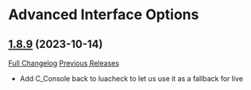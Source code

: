 # Advanced Interface Options

## [1.8.9](https://github.com/Stanzilla/AdvancedInterfaceOptions/tree/1.8.9) (2023-10-14)
[Full Changelog](https://github.com/Stanzilla/AdvancedInterfaceOptions/compare/1.8.8...1.8.9) [Previous Releases](https://github.com/Stanzilla/AdvancedInterfaceOptions/releases)

- Add C\_Console back to luacheck to let us use it as a fallback for live  
